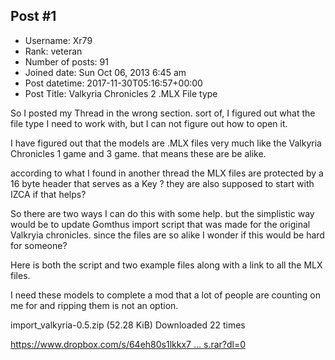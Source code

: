 ## Post #1
- Username: Xr79
- Rank: veteran
- Number of posts: 91
- Joined date: Sun Oct 06, 2013 6:45 am
- Post datetime: 2017-11-30T05:16:57+00:00
- Post Title: Valkyria Chronicles 2  .MLX File type

So I posted my Thread in the wrong section. sort of, I figured out what the file type I need to work with, but I can not figure out how to open it.

I have figured out that the models are .MLX files very much like the Valkyria Chronicles 1 game and 3 game. that means these are be alike. 

according to what I found in another thread the MLX files are protected by a 16 byte header that serves as a Key ? they are also supposed to start with IZCA if that helps?

So there are two ways I can do this with some help. but the simplistic way would be to update Gomthus import script that was made for the original Valkryia chronicles. since the files are so alike I wonder if this would be hard for someone?


Here is both the script and two example files along with a link to all the MLX files. 

I need these models to complete a mod that a lot of people are counting on me for and ripping them is not an option.


 import_valkyria-0.5.zip
(52.28 KiB) Downloaded 22 times

 [https://www.dropbox.com/s/64eh80s1lkkx7 ... s.rar?dl=0](https://www.dropbox.com/s/64eh80s1lkkx703/MLX%20files.rar?dl=0)
